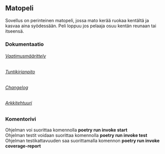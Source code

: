 ## Matopeli

Sovellus on perinteinen matopeli, jossa mato kerää ruokaa kentältä ja kasvaa aina syödessään. Peli loppuu jos pelaaja osuu kentän reunaan tai itseensä.

### Dokumentaatio

###### [Vaatimusmäärittely](https://github.com/AapoTuulentie/ot-harjoitustyo/blob/master/dokumentaatio/vaatimusmaarittely.md)
###### [Tuntikirjanpito](https://github.com/AapoTuulentie/ot-harjoitustyo/blob/master/dokumentaatio/tuntikirjanpito.md)
###### [Changelog](https://github.com/AapoTuulentie/ot-harjoitustyo/blob/master/dokumentaatio/changelog.md)
###### [Arkkitehtuuri](https://github.com/AapoTuulentie/ot-harjoitustyo/blob/master/dokumentaatio/arkkitehtuuri.md) 

### Komentorivi

Ohjelman voi suorittaa komennolla <b>poetry run invoke start</b> <br>
Ohjelman testit voidaan suorittaa komennolla <b>poetry run invoke test</b> <br>
Ohjelman testikattavuuden saa suorittamalla komennon <b>poetry run invoke coverage-report</b>
